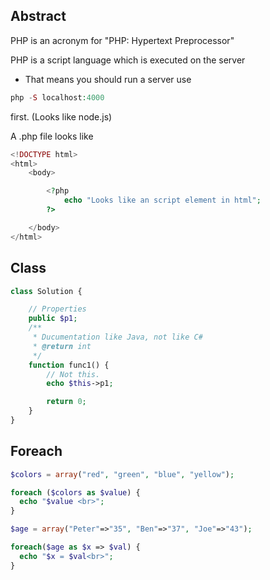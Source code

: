 ## Abstract

PHP is an acronym for "PHP: Hypertext Preprocessor"

PHP is a script language which is executed on the server

- That means you should run a server use

```php
php -S localhost:4000
```

first. (Looks like node.js)

A .php file looks like

```php
<!DOCTYPE html>
<html>
    <body>

        <?php
            echo "Looks like an script element in html";
        ?>

    </body>
</html>

```

## Class

```php
class Solution {

    // Properties
    public $p1;
    /**
     * Ducumentation like Java, not like C#
     * @return int
     */
    function func1() {
        // Not this.
        echo $this->p1;

        return 0;
    }
}
```

## Foreach

```php
$colors = array("red", "green", "blue", "yellow");

foreach ($colors as $value) {
  echo "$value <br>";
}

$age = array("Peter"=>"35", "Ben"=>"37", "Joe"=>"43");

foreach($age as $x => $val) {
  echo "$x = $val<br>";
}
```
